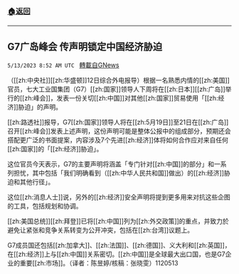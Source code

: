 ###  [:house:返回](README.md)
---


## G7广岛峰会 传声明锁定中国经济胁迫
`5/13/2023 8:52 AM UTC ` [轉載自GNews](https://gnews.org/articles/1296715)


（[[zh:中央社]][[zh:华盛顿]]12日综合外电报导）根据一名熟悉内情的[[zh:美国]]官员，七大工业国集团（G7）[[zh:国家]]领导人下周将在[[zh:日本]][[zh:广岛]]举行的[[zh:峰会]]，发表一份关切[[zh:中国]]对其他[[zh:国家]]贸易使用「[[zh:经济]]胁迫」的声明。

[[zh:路透社]]报导，G7[[zh:国家]]领导人将在[[zh:5月19日]]至21日在[[zh:广岛]]召开[[zh:峰会]]发表上述声明，这份声明可能是整体公报中的组成部分，预期还会搭配更广泛的书面提案，内容涉及7个先进[[zh:经济]]体将如何合作应对来自任何[[zh:国家]]的「[[zh:经济]]胁迫」。

这位官员今天表示，G7的主要声明将涵盖「专门针对[[zh:中国]]的部分」和一系列担忧，其中包括「我们明确看到（[[zh:中华人民共和国]]做出）的[[zh:经济]]胁迫和其他行径」。

这位[[zh:消息人士]]说，另外的[[zh:经济]]安全声明将提到更多用来对抗这些企图的工具，包括规划和协调。

[[zh:美国总统]][[zh:拜登]]已将[[zh:中国]]列为[[zh:外交政策]]的重点，并致力於避免让紧张和竞争关系转变为公开冲突，包括在[[zh:台湾]]议题上。

G7成员国还包括[[zh:加拿大]]、[[zh:法国]]、[[zh:德国]]、义大利和[[zh:英国]]，在[[zh:经济]]上与[[zh:中国]]关系密切。[[zh:中国]]是全球最大出口国，也是G7企业的重要[[zh:市场]]。（译者：陈昱婷/核稿：张晓雯）1120513

